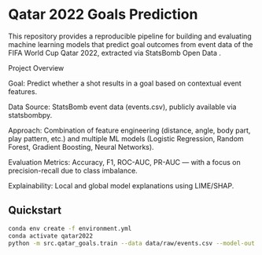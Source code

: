 # Qatar 2022 Goals Prediction

This repository provides a reproducible pipeline for building and evaluating machine learning models that predict goal outcomes from event data of the FIFA World Cup Qatar 2022, extracted via StatsBomb Open Data
.

Project Overview

Goal: Predict whether a shot results in a goal based on contextual event features.

Data Source: StatsBomb event data (events.csv), publicly available via statsbombpy.

Approach: Combination of feature engineering (distance, angle, body part, play pattern, etc.) and multiple ML models (Logistic Regression, Random Forest, Gradient Boosting, Neural Networks).

Evaluation Metrics: Accuracy, F1, ROC-AUC, PR-AUC — with a focus on precision-recall due to class imbalance.

Explainability: Local and global model explanations using LIME/SHAP.
## Quickstart
```bash
conda env create -f environment.yml
conda activate qatar2022
python -m src.qatar_goals.train --data data/raw/events.csv --model-out models/baseline.joblib
